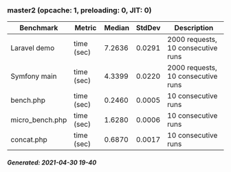 ### master2 (opcache: 1, preloading: 0, JIT: 0)

|  Benchmark   |    Metric    |   Median    |    StdDev   | Description |
|--------------|--------------|-------------|-------------|-------------|
|Laravel demo|time (sec)|7.2636|0.0291|2000 requests, 10 consecutive runs|
|Symfony main|time (sec)|4.3399|0.0220|2000 requests, 10 consecutive runs|
|bench.php|time (sec)|0.2460|0.0005|10 consecutive runs|
|micro_bench.php|time (sec)|1.6280|0.0006|10 consecutive runs|
|concat.php|time (sec)|0.6870|0.0017|10 consecutive runs|

##### Generated: 2021-04-30 19-40
